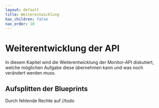 ```yaml
---
layout: default
title: Weiterentwicklung
has_children: false
nav_order: 10
---
```


# Weiterentwicklung der API

In diesem Kapitel wird die Weiterentwicklung der Monitor-API diskutiert, welche möglichen Aufgabe diese übernehmen kann und was noch verändert werden muss.

## Aufsplitten der Blueprints
Durch fehlende Rechte auf //todo